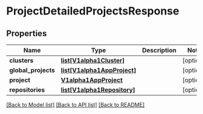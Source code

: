 # ProjectDetailedProjectsResponse

## Properties
Name | Type | Description | Notes
------------ | ------------- | ------------- | -------------
**clusters** | [**list[V1alpha1Cluster]**](V1alpha1Cluster.md) |  | [optional] 
**global_projects** | [**list[V1alpha1AppProject]**](V1alpha1AppProject.md) |  | [optional] 
**project** | [**V1alpha1AppProject**](V1alpha1AppProject.md) |  | [optional] 
**repositories** | [**list[V1alpha1Repository]**](V1alpha1Repository.md) |  | [optional] 

[[Back to Model list]](../README.md#documentation-for-models) [[Back to API list]](../README.md#documentation-for-api-endpoints) [[Back to README]](../README.md)


